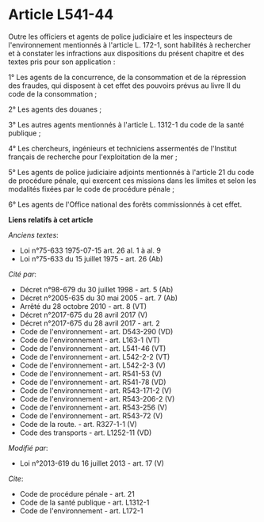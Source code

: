 # Article L541-44

Outre les officiers et agents de police judiciaire et les inspecteurs de l'environnement mentionnés à l'article L. 172-1,
sont habilités à rechercher et à constater les infractions aux dispositions du présent chapitre et des textes pris pour son
application : 

1° Les agents de la concurrence, de la consommation et de la répression des fraudes, qui disposent à cet effet des pouvoirs
prévus au livre II du code de la consommation ; 

2° Les agents des douanes ; 

3° Les autres agents mentionnés à l'article L. 1312-1 du code de la santé publique ; 

4° Les chercheurs, ingénieurs et techniciens assermentés de l'Institut français de recherche pour l'exploitation de la mer ; 

5° Les agents de police judiciaire adjoints mentionnés à l'article 21 du code de procédure pénale, qui exercent ces missions
dans les limites et selon les modalités fixées par le code de procédure pénale ;

6° Les agents de l'Office national des forêts commissionnés à cet effet.

**Liens relatifs à cet article**

_Anciens textes_:

  - Loi n°75-633 1975-07-15 art. 26 al. 1 à al. 9
  - Loi n°75-633 du 15 juillet 1975 - art. 26 (Ab)

_Cité par_:

  - Décret n°98-679 du 30 juillet 1998 - art. 5 (Ab)
  - Décret n°2005-635 du 30 mai 2005 - art. 7 (Ab)
  - Arrêté du 28 octobre 2010 - art. 8 (VT)
  - Décret n°2017-675 du 28 avril 2017 (V)
  - Décret n°2017-675 du 28 avril 2017 - art. 2
  - Code de l'environnement - art. D543-290 (VD)
  - Code de l'environnement - art. L163-1 (VT)
  - Code de l'environnement - art. L541-46 (VT)
  - Code de l'environnement - art. L542-2-2 (VT)
  - Code de l'environnement - art. L542-2-3 (V)
  - Code de l'environnement - art. R541-53 (V)
  - Code de l'environnement - art. R541-78 (VD)
  - Code de l'environnement - art. R543-171-2 (V)
  - Code de l'environnement - art. R543-206-2 (V)
  - Code de l'environnement - art. R543-256 (V)
  - Code de l'environnement - art. R543-72 (V)
  - Code de la route. - art. R327-1-1 (V)
  - Code des transports - art. L1252-11 (VD)

_Modifié par_:

  - Loi n°2013-619 du 16 juillet 2013 - art. 17 (V)

_Cite_:

  - Code de procédure pénale - art. 21
  - Code de la santé publique - art. L1312-1
  - Code de l'environnement - art. L172-1
